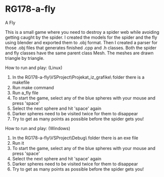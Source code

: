 # RG178-a-fly
A Fly

This is a small game where you need to destroy a spider web while avoiding getting caught by the spider.
I created the models for the spider and the fly using blender and exported them to .obj format. Then I created a parser for those .obj files that
generates finished .cpp and .h classes. Both the spider and fly classes have the same parent class Mesh.
The meshes are drawn triangle by triangle.

How to run and play: (Linux)
1. In the RG178-a-fly\VSProject\Projekat_iz_grafike\ folder there is a makefile
2. Run make command
3. Run a_fly file
4. To start the game, select any of the blue spheres with your mouse and press 'space'
5. Select the next sphere and hit 'space' again
6. Darker spheres need to be visited twice for them to disappear
7. Try to get as many points as possible before the spider gets you!

How to run and play: (Windows)
1. In the RG178-a-fly\VSProject\Debug\ folder there is an exe file
2. Run it
3. To start the game, select any of the blue spheres with your mouse and press 'space'
4. Select the next sphere and hit 'space' again
5. Darker spheres need to be visited twice for them to disappear
6. Try to get as many points as possible before the spider gets you!
